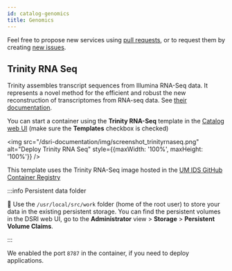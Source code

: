 ```yaml
---
id: catalog-genomics
title: Genomics
---
```


Feel free to propose new services using [pull requests](https://github.com/MaastrichtU-IDS/dsri-documentation/pulls), or to request them by creating [new issues](https://github.com/MaastrichtU-IDS/dsri-documentation/issues).

## Trinity RNA Seq

Trinity assembles transcript sequences from Illumina RNA-Seq data. It represents a novel method for the efficient and robust the new reconstruction of transcriptomes from RNA-seq data. See [their documentation](https://github.com/trinityrnaseq/trinityrnaseq/wiki).

You can start a container using the **Trinity RNA-Seq** template in the [Catalog web UI](https://console-openshift-console.apps.dsri2.unimaas.nl/console/catalog) (make sure the **Templates** checkbox is checked)

<img src="/dsri-documentation/img/screenshot_trinityrnaseq.png" alt="Deploy Trinity RNA Seq" style={{maxWidth: '100%', maxHeight: '100%'}} />

This template uses the Trinity RNA-Seq image hosted in the [UM IDS GitHub Container Registry](https://github.com/orgs/maastrichtu-ids/packages/container/package/trinityrnaseq) 

:::info Persistent data folder

📂 Use the `/usr/local/src/work` folder (home of the root user) to store your data in the existing persistent storage. You can find the persistent volumes in the DSRI web UI, go to the **Administrator** view > **Storage** > **Persistent Volume Claims**.

:::

We enabled the port `8787` in the container, if you need to deploy applications.
